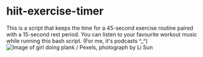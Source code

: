 # hiit-exercise-timer
This is a script that keeps the time for a 45-second exercise routine paired with a 15-second rest period. You can listen to your favourite workout music while running this bash script. (For me, it's podcasts ^_^)
![Image of girl doing plank / Pexels, photograph by Li Sun](https://images.pexels.com/photos/2294354/pexels-photo-2294354.jpeg?auto=compress&cs=tinysrgb&dpr=2&h=650&w=940)
